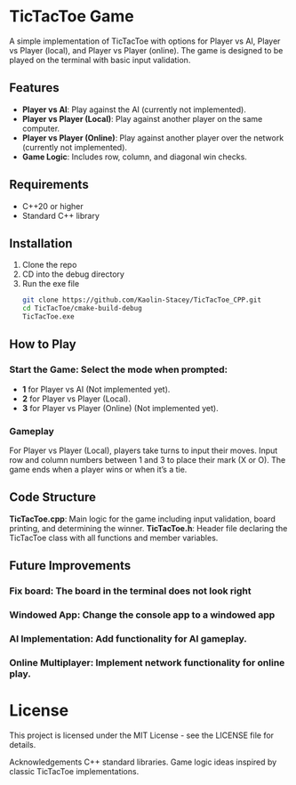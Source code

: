 # TicTacToe Game

A simple implementation of TicTacToe with options for Player vs AI, Player vs Player (local), and Player vs Player (online). The game is designed to be played on the terminal with basic input validation.

## Features

- **Player vs AI**: Play against the AI (currently not implemented).
- **Player vs Player (Local)**: Play against another player on the same computer.
- **Player vs Player (Online)**: Play against another player over the network (currently not implemented).
- **Game Logic**: Includes row, column, and diagonal win checks.

## Requirements

- C++20 or higher
- Standard C++ library

## Installation
1) Clone the repo
2) CD into the debug directory
3) Run the exe file
   ```bash
   git clone https://github.com/Kaolin-Stacey/TicTacToe_CPP.git
   cd TicTacToe/cmake-build-debug
   TicTacToe.exe

## How to Play
### Start the Game: Select the mode when prompted:

- **1** for Player vs AI (Not implemented yet).
- **2** for Player vs Player (Local).
- **3** for Player vs Player (Online) (Not implemented yet).

### Gameplay

For Player vs Player (Local), players take turns to input their moves.
Input row and column numbers between 1 and 3 to place their mark (X or O).
The game ends when a player wins or when it’s a tie.

## Code Structure
**TicTacToe.cpp**: Main logic for the game including input validation, board printing, and determining the winner.
**TicTacToe.h**: Header file declaring the TicTacToe class with all functions and member variables.

## Future Improvements
### Fix board: The board in the terminal does not look right
### Windowed App: Change the console app to a windowed app
### AI Implementation: Add functionality for AI gameplay.
### Online Multiplayer: Implement network functionality for online play.

# License
This project is licensed under the MIT License - see the LICENSE file for details.

Acknowledgements
C++ standard libraries.
Game logic ideas inspired by classic TicTacToe implementations.